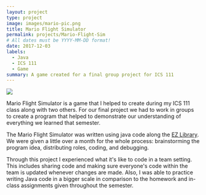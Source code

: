 ```yaml
---
layout: project
type: project
image: images/mario-pic.png
title: Mario Flight Simulator
permalink: projects/Mario-Flight-Sim
# All dates must be YYYY-MM-DD format!
date: 2017-12-03
labels:
  - Java
  - ICS 111
  - Game
summary: A game created for a final group project for ICS 111
---
```


<img class="ui medium right floated rounded image" src="../images/vacay-home-page.png">

Mario Flight Simulator is a game that I helped to create during my ICS 111 class along with two others. For our final project we had to work in groups to create a program that helped to demonstrate our understanding of everything we learned that semester.

The Mario Flight Simulator was written using java code along the [EZ Library](http://www2.hawaii.edu/~dylank/ics111/). We were given a little over a month for the whole process: brainstorming the program idea, distributing roles, coding, and debugging. 

Through this project I experienced what it's like to code in a team setting. This includes sharing code and making sure everyone's code within the team is updated whenever changes are made. Also, I was able to practice writing Java code in a bigger scale in comparison to the homework and in-class assignments given throughout the semester.
